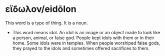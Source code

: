 # εἴδωλον/eidōlon
This word is a type of thing. It is a noun.

* This word means idol. An idol is an image or an object made to look like a person, animal, or false god. People kept idols with them or in their home. Some idols were in temples. When people worshiped false gods, they prayed to the idols and sometimes offered sacrifices to them.
